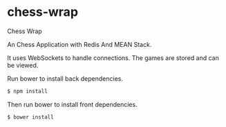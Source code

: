 # chess-wrap
Chess Wrap

An Chess Application with Redis And MEAN Stack. 

It uses WebSockets to handle connections. The games are stored and can be viewed.

Run bower to install back dependencies.

```sh
$ npm install
```

Then run bower to install front dependencies.

```sh
$ bower install
```